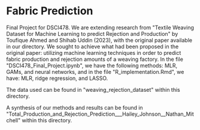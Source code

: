 # Fabric Prediction
Final Project for DSCI478.
We are extending research from "Textile Weaving Dataset for Machine Learning to predict Rejection and Production" by Toufique Ahmed and Shihab Uddin (2023), with the original paper available in our directory. We sought to achieve what had been proposed in the original paper: utilizing machine learning techniques in order to predict fabric production and rejection amounts of a weaving factory. In the file "DSCI478_Final_Project.ipynb", we have the following methods: MLR, GAMs, and neural networks, and in the file "R_implementation.Rmd", we have: MLR, ridge regression, and LASSO.

The data used can be found in "weaving_rejection_dataset" within this directory.

A synthesis of our methods and results can be found in "Total_Production_and_Rejection_Prediction___Hailey_Johnson__Nathan_Mitchell" within this directory.

